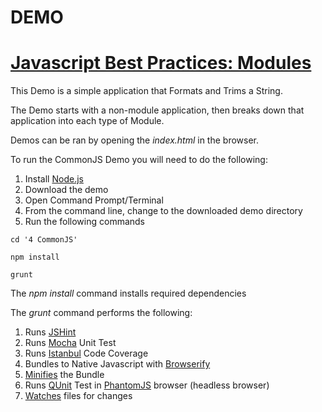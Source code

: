# DEMO
# [Javascript Best Practices: Modules](https://justinjrussell.wordpress.com/2015/04/10/javascript-best-practices-modules/)
This Demo is a simple application that Formats and Trims a String.

The Demo starts with a non-module application, then breaks down that application into each type of Module.

Demos can be ran by opening the *index.html* in the browser.

To run the CommonJS Demo you will need to do the following:

1. Install [Node.js](https://nodejs.org/)
2. Download the demo
3. Open Command Prompt/Terminal
4. From the command line, change to the downloaded demo directory
5. Run the following commands
```
cd '4 CommonJS'
```
```
npm install
```
```
grunt
```

The *npm install* command installs required dependencies

The *grunt* command performs the following:

1. Runs [JSHint](https://www.npmjs.com/package/grunt-contrib-jshint)
2. Runs [Mocha](https://www.npmjs.com/package/grunt-mocha) Unit Test
3. Runs [Istanbul](https://www.npmjs.com/package/grunt-mocha-istanbul) Code Coverage
4. Bundles to Native Javascript with [Browserify](https://www.npmjs.com/package/grunt-browserify)
5. [Minifies](https://www.npmjs.com/package/grunt-contrib-uglify) the Bundle
6. Runs [QUnit](https://www.npmjs.com/package/grunt-contrib-qunit) Test in [PhantomJS](http://phantomjs.org/) browser (headless browser)
7. [Watches](https://www.npmjs.com/package/grunt-contrib-watch) files for changes
